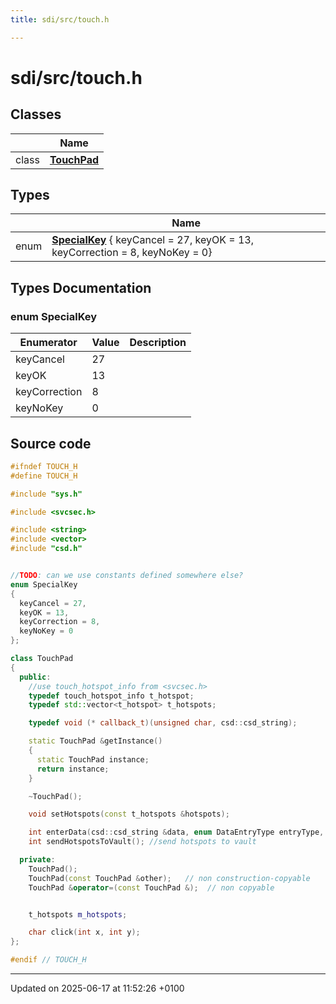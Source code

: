 ```yaml
---
title: sdi/src/touch.h

---
```


# sdi/src/touch.h



## Classes

|                | Name           |
| -------------- | -------------- |
| class | **[TouchPad](class_touch_pad.md)**  |

## Types

|                | Name           |
| -------------- | -------------- |
| enum| **[SpecialKey](touch_8h.md#enum-specialkey)** { keyCancel = 27, keyOK = 13, keyCorrection = 8, keyNoKey = 0} |

## Types Documentation

### enum SpecialKey

| Enumerator | Value | Description |
| ---------- | ----- | ----------- |
| keyCancel | 27|   |
| keyOK | 13|   |
| keyCorrection | 8|   |
| keyNoKey | 0|   |







## Source code

```cpp
#ifndef TOUCH_H
#define TOUCH_H

#include "sys.h"

#include <svcsec.h>

#include <string>
#include <vector>
#include "csd.h"


//TODO: can we use constants defined somewhere else?
enum SpecialKey
{
  keyCancel = 27,
  keyOK = 13,
  keyCorrection = 8,
  keyNoKey = 0
};

class TouchPad
{
  public:
    //use touch_hotspot_info from <svcsec.h>
    typedef touch_hotspot_info t_hotspot;
    typedef std::vector<t_hotspot> t_hotspots;

    typedef void (* callback_t)(unsigned char, csd::csd_string);

    static TouchPad &getInstance()
    {
      static TouchPad instance;
      return instance;
    }

    ~TouchPad();

    void setHotspots(const t_hotspots &hotspots);

    int enterData(csd::csd_string &data, enum DataEntryType entryType, callback_t cb, unsigned char minInputLength, unsigned char maxInputLength, unsigned short timeout = 0, unsigned char skipCb9FFE = 0);
    int sendHotspotsToVault(); //send hotspots to vault

  private:
    TouchPad();
    TouchPad(const TouchPad &other);   // non construction-copyable
    TouchPad &operator=(const TouchPad &);  // non copyable


    t_hotspots m_hotspots;

    char click(int x, int y);
};

#endif // TOUCH_H
```


-------------------------------

Updated on 2025-06-17 at 11:52:26 +0100
